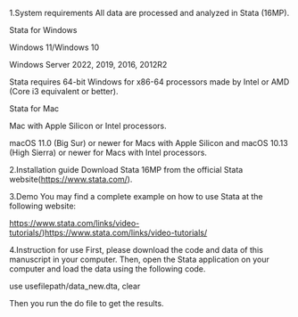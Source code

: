 1.System requirements
All data are processed and analyzed in Stata (16MP).

Stata for Windows

Windows 11/Windows 10

Windows Server 2022, 2019, 2016, 2012R2

Stata requires 64-bit Windows for x86-64 processors made by Intel or AMD (Core i3 equivalent or better).

Stata for Mac

Mac with Apple Silicon or Intel processors.

macOS 11.0 (Big Sur) or newer for Macs with Apple Silicon and macOS 10.13 (High Sierra) or newer for Macs with Intel processors.

2.Installation guide
Download Stata 16MP from the official Stata website(https://www.stata.com/).

3.Demo
You may find a complete example on how to use Stata at the following website:

https://www.stata.com/links/video-tutorials/)https://www.stata.com/links/video-tutorials/

4.Instruction for use
First, please download the code and data of this manuscript in your computer. Then, open the Stata application on your computer and load the data using the following code.

use usefilepath/data_new.dta, clear

Then you run the do file to get the results.
